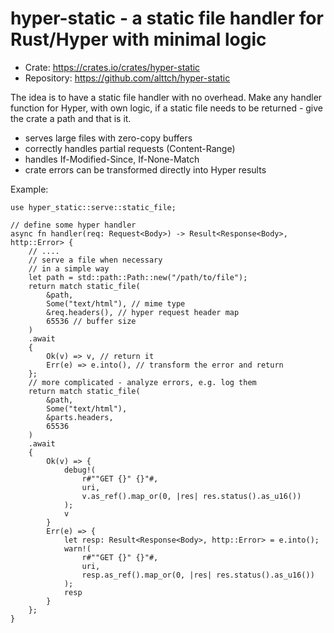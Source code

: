# hyper-static - a static file handler for Rust/Hyper with minimal logic

* Crate: <https://crates.io/crates/hyper-static>
* Repository: <https://github.com/alttch/hyper-static>

The idea is to have a static file handler with no overhead. Make any handler
function for Hyper, with own logic, if a static file needs to be returned -
give the crate a path and that is it.

* serves large files with zero-copy buffers
* correctly handles partial requests (Content-Range)
* handles If-Modified-Since, If-None-Match
* crate errors can be transformed directly into Hyper results

Example:

```rust,ignore
use hyper_static::serve::static_file;

// define some hyper handler
async fn handler(req: Request<Body>) -> Result<Response<Body>, http::Error> {
    // ....
    // serve a file when necessary
    // in a simple way
    let path = std::path::Path::new("/path/to/file");
    return match static_file(
        &path,
        Some("text/html"), // mime type
        &req.headers(), // hyper request header map
        65536 // buffer size
    )
    .await
    {
        Ok(v) => v, // return it
        Err(e) => e.into(), // transform the error and return
    };
    // more complicated - analyze errors, e.g. log them
    return match static_file(
        &path,
        Some("text/html"),
        &parts.headers,
        65536
    )
    .await
    {
        Ok(v) => {
            debug!(
                r#""GET {}" {}"#,
                uri,
                v.as_ref().map_or(0, |res| res.status().as_u16())
            );
            v
        }
        Err(e) => {
            let resp: Result<Response<Body>, http::Error> = e.into();
            warn!(
                r#""GET {}" {}"#,
                uri,
                resp.as_ref().map_or(0, |res| res.status().as_u16())
            );
            resp
        }
    };
}
```
